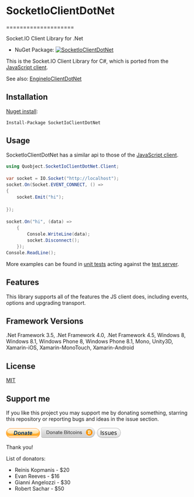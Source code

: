 # SocketIoClientDotNet
====================

Socket.IO Client Library for .Net

* NuGet Package: [![SocketIoClientDotNet](https://img.shields.io/nuget/dt/SocketIoClientDotNet.svg)](https://www.nuget.org/packages/SocketIoClientDotNet/)

This is the Socket.IO Client Library for C#, which is ported from the [JavaScript client](https://github.com/Automattic/socket.io-client).

See also: [EngineIoClientDotNet](https://github.com/Quobject/EngineIoClientDotNet)

## Installation
[Nuget install](https://www.nuget.org/packages/SocketIoClientDotNet/):
```
Install-Package SocketIoClientDotNet
```

## Usage
SocketIoClientDotNet has a similar api to those of the [JavaScript client](https://github.com/Automattic/socket.io-client).

```cs
using Quobject.SocketIoClientDotNet.Client;

var socket = IO.Socket("http://localhost");
socket.On(Socket.EVENT_CONNECT, () =>
{
	socket.Emit("hi");
	
});

socket.On("hi", (data) =>
	{
		Console.WriteLine(data);
		socket.Disconnect();
	});
Console.ReadLine();
```

More examples can be found in [unit tests](https://github.com/Quobject/SocketIoClientDotNet/blob/master/Src/SocketIoClientDotNet.Tests.net45/ClientTests/ServerConnectionTest.cs) acting against the [test server](https://github.com/Quobject/SocketIoClientDotNet/blob/master/TestServer/server.js).

## Features
This library supports all of the features the JS client does, including events, options and upgrading transport.

## Framework Versions
.Net Framework 3.5, .Net Framework 4.0, .Net Framework 4.5, Windows 8, Windows 8.1, Windows Phone 8, Windows Phone 8.1, Mono, Unity3D, Xamarin-iOS,  Xamarin-MonoTouch,  Xamarin-Android

## License

[MIT](http://opensource.org/licenses/MIT)

## Support me

If you like this project you may support me by donating something, starring this repository or reporting bugs and ideas in the issue section.

[![Donate PayPal](pics/donate-paypal.gif)](https://www.paypal.com/cgi-bin/webscr?cmd=_s-xclick&hosted_button_id=UDX488Y3Y4K36)
[![Donate Bitcoins](pics/donate-bitcoins.png)](https://coinbase.com/checkouts/621810df8d49a896e170dd5d5bd28a73)
[![Report issue](pics/issues.png)](https://github.com/Quobject/SocketIoClientDotNet/issues/new)

Thank you!

List of donators:
 
* Reinis Kopmanis - $20
* Evan Reeves - $16
* Gianni Angelozzi - $30
* Robert Sachar - $50

